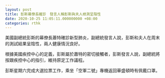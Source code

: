 ```yaml
---
layout: post
title: 彭斯幕僚長確診　發言人稱彭斯與夫人檢測呈陰性
date: 2020-10-25 11:05:11.000000000 +08:00
categories: rthk
---
```


美國副總統彭斯的幕僚長蕭特確診新型肺炎，副總統發言人說，彭斯和夫人在周末的測試結果呈陰性，兩人健康情況良好。

根據美國疾控中心的定義，彭斯屬於蕭特的密切接觸者，彭斯發言人說，副總統將按跟疾控中心的指引，維持原定工作議程。

彭斯星期六完成大選拉票工作，乘坐「空軍二號」專機返回華盛頓時有佩戴口罩。
